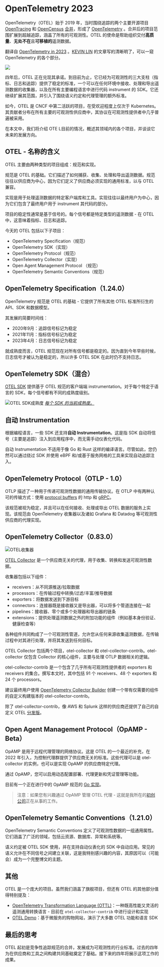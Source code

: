 # OpenTelemetry 2023

OpenTelemetry（OTEL）始于 2019 年，当时围绕追踪的两个主要开源项目 [OpenTracing](https://opentracing.io/) 和 [OpenCensus](https://opencensus.io/) [合并](https://medium.com/opentracing/a-roadmap-to-convergence-b074e5815289)，形成了 [OpenTelemetry](https://opentelemetry.io/) 。合并后的项目范围扩展到超越追踪，涵盖了所有的可观测性。OTEL 的使命是帮助组织交付**高质量**、**无处不在**且**可移植的**遥测数据。

翻译自 [OpenTelemetry in 2023](https://bit.kevinslin.com/p/opentelemetry-in-2023) 。[KEVIN LIN](https://substack.com/@treeandforest) 的文章写的清晰明了，可以一窥 OpenTelemetry 的各个部分。

![](https://substackcdn.com/image/fetch/w_1456,c_limit,f_webp,q_auto:good,fl_progressive:steep/https%3A%2F%2Fsubstack-post-media.s3.amazonaws.com%2Fpublic%2Fimages%2F3f50d889-0872-4180-8581-2dd9bb5e4e2b_1024x1024.jpeg)

四年后，OTEL 正在兑现其承诺。到目前为止，它已经为可观测性的三大支柱（指标、日志和追踪）提供了稳定的标准，一个可以在任何环境中接收、处理和导出遥测数据的收集器，以及在所有主要编程语言中进行代码 instrument 的 SDK。它还继续扩展其范围，并引入了围绕语义约定和代理管理的额外标准。

如今，OTEL 是 CNCF 中第二活跃的项目，在受欢迎程度上仅次于 Kubernetes。其贡献者分布在所有主要的可观测性供应商中，其协议在可观测性提供者中几乎普遍被采用。

在本文中，我们将介绍 OTE L目前的情况，概述其领域内的各个项目，并谈谈它未来的发展方向。

## OTEL - 名称的含义

OTEL 主要由两种类型的项目组成：规范和实现。

规范是 OTEL 的基础。它们描述了如何捕获、收集、处理和导出遥测数据。规范往往以供应商为中心，因为它们定义了供应商必须实现的通用标准，以与 OTEL 兼容。

实现是用于处理遥测数据的特定客户端库和工具。实现往往以最终用户为中心，因为它们包含了最终用户用于 instrument 其代码的部分。

项目的稳定性通常是基于信号的。每个信号都是特定类型的遥测数据 - 在 OTEL 中，这意味着指标、日志和追踪。

今天的 OTEL 包括以下子项目：

- OpenTelemetry Specification（规范）
- OpenTelemetry SDK（实现）
- OpenTelemetry Protocol（规范）
- OpenTelemetry Collector（实现）
- Open Agent Management Protocol （规范）
- OpenTelemetry Semantic Conventions（规范）

## OpenTelemetry Specification（1.24.0）

OpenTelemetry 规范是 OTEL 的基础 - 它提供了所有其他 OTEL 标准所衍生的 API、SDK 和数据模型。

其发展的简要时间线：

- 2020年9月：追踪信号标记为稳定
- 2021年11月：指标信号标记为稳定
- 2023年4月：日志信号标记为稳定

就成熟度而言，OTEL 规范现在对所有信号都是稳定的。因为直到今年早些时候，日志信号才被认为是稳定的，所以许多 OTEL SDK 在此时仍不支持日志。

## OpenTelemetry SDK（混合）

[OTEL SDK](https://opentelemetry.io/docs/instrumentation/) 提供基于 OTEL 规范的客户端端 instrumentation。对于每个特定于语言的 SDK，每个信号都有不同的成熟度级别。

![OTEL SDK成熟度](https://substackcdn.com/image/fetch/f_auto,q_auto:good,fl_progressive:steep/https%3A%2F%2Fsubstack-post-media.s3.amazonaws.com%2Fpublic%2Fimages%2F6ae23556-1563-47d0-897f-d8bb29a40250_1162x1008.jpeg)
*[每个 SDK 的当前成熟度。](https://opentelemetry.io/docs/instrumentation/)*

## 自动 Instrumentation

根据编程语言，一些 SDK 还支持**自动 Instrumentation**。这是指 SDK 自动将信号（主要是追踪）注入到应用程序中，而无需手动仪表化代码。

自动 Instrumentation 不适用于像 Go 和 Rust 这样的编译语言。尽管如此，您仍然可以通过绕过 SDK 并使用 eBPF 和/或基于服务网格的工具来实现自动追踪注入。

## OpenTelemetry Protocol（OTLP - 1.0）

OTLP 描述了一种用于传递可观测性数据的通用传输协议。在 OTLP 中有两种认可的传输方式：使用 [protocol buffers](https://protobuf.dev/overview/) 的 http 和 [gRPC](https://grpc.io/)。

该规范被视为稳定，并且可以在任何接收、处理或导出 OTEL 数据的服务上实现。该规范由 OpenTelemetry 收集器以及诸如 Grafana 和 Datadog 等可观测性供应商的代理实现。

## OpenTelemetry Collector（0.83.0）

![OTEL收集器](https://substackcdn.com/image/fetch/f_auto,q_auto:good,fl_progressive:steep/https%3A%2F%2Fsubstack-post-media.s3.amazonaws.com%2Fpublic%2Fimages%2F9e800bba-b95c-4b74-8f37-523eee0ecedc_984x698.svg)

[OTEL Collector](https://opentelemetry.io/docs/collector/) 是一个供应商无关的代理，用于收集、转换和发送可观测性数据。

收集器包括以下组件：

- receivers：从不同源推送/拉取数据
- processors：在传输过程中转换/过滤/丰富/推导数据
- exporters：将数据发送到下游目标
- connectors：连接器既是接收器又是导出器，可以将多个管道连接在一起
- pipelines：接收器、零个或多个处理器和导出器的链条
- extensions：提供处理遥测数据之外的附加功能的组件（例如基本身份验证、健康检查等）

各种组件共同构成了一个可观测性管道，允许您从任何来源收集遥测数据，在传输过程中对其进行处理，并将其发送到任何目标。

OTEL Collector 包括两个项目，otel-collector 和 otel-collector-contrib。otel-collector 仅包含 Collector 的核心组件，主要与处理 OTLP 数据相关的逻辑。

otel-collector-contrib 是一个包含了几乎所有可观测性提供者的 exporters 和 receivers 的集合。撰写本文时，其中包括 91 个 receivers、48 个 exporters 和 24 个 processors。

建议最终用户使用 [OpenTelemetry Collector Builder](https://github.com/open-telemetry/opentelemetry-collector/tree/main/cmd/builder) 创建一个带有仅需要的组件的自定义构建版本的 otel-collector-contrib。

除了 otel-collector-contrib，像 AWS 和 Splunk 这样的供应商还提供了自己的自定义 OTEL [分发版](https://opentelemetry.io/docs/collector/distributions/)。

## Open Agent Management Protocol（OpAMP - Beta）

OpAMP 是用于远程代理管理的网络协议。这是 OTEL 的一个最近的补充，在 2022 年引入，为控制代理群提供了供应商无关的标准。这些代理可以是 otel-collector 的实例，也可以是实现 OpAMP 的供应商特定代理。

通过 OpAMP，您可以启用动态配置部署、代理更新和凭证管理等功能。

目前有一个正在进行中的 OpAMP 规范的 [Go 实现](https://github.com/open-telemetry/opamp-go)。

> 注意：如果您有兴趣通过 OpAMP 管理 OTEL 代理 - 这就是我所在的[初创公司](https://www.nimbus.dev/)正在从事的工作。

## OpenTelemetry Semantic Conventions（1.21.0）

OpenTelemetry Semantic Conventions 定义了可观测性数据的一组通用属性。它们涵盖了广泛的领域，包括云资源、数据库、异常和系统等。

语义约定被 OTEL SDK 使用，并在支持自动仪表化的 SDK 中自动应用。常见的语义允许在不同信号之间建立关联，这是我特别感兴趣的内容，其原因可以（可能会）成为一个完整博文的主题。

## 其他

OTEL 是一个庞大的项目。虽然我们涵盖了旗舰项目，但还有 OTEL 的其他部分值得特别提及：

- [OpenTelemetry Transformation Language (OTTL)](https://github.com/open-telemetry/opentelemetry-collector-contrib/blob/main/pkg/ottl/README.md)：一种既高性能又灵活的遥测通用转换语言 - 目前在 `otel-collector-contrib` 中进行设计和实现
- [OTEL Demo](https://opentelemetry.io/docs/demo/)：基于微服务的购物网站，演示了大多数 OTEL 功能和语言 SDK

## 最后的思考

OTEL 起初是竞争性追踪规范的合并，发展成为可观测性的行业标准。过去的四年为在供应商和工具之间构建共同基础奠定了基础。接下来的四年将展示这项工作的成果。
